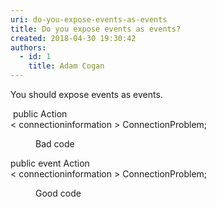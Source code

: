 ```yaml
---
uri: do-you-expose-events-as-events
title: Do you expose events as events?
created: 2018-04-30 19:30:42
authors:
  - id: 1
    title: Adam Cogan
---
```





<span class='intro'> You should&#160;expose events as events.​<br> </span>

<p class="ssw15-rteElement-CodeArea">​ public Action<br>&lt; connectioninformation &gt; ConnectionProblem;</p><dd class="ssw15-rteElement-FigureBad">Bad code​<br></dd><p class="ssw15-rteElement-CodeArea"> public event Action<br>&lt; connectioninformation &gt; ConnectionProblem;</p><dd class="ssw15-rteElement-FigureGood">​​​Good code​​<br></dd>


